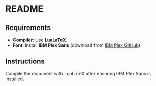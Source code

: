 # README

## Requirements
- **Compiler**: Use **LuaLaTeX**.
- **Font**: Install **IBM Plex Sans** (download from [IBM Plex GitHub](https://github.com/IBM/plex)).

## Instructions
Compile the document with LuaLaTeX after ensuring IBM Plex Sans is installed.

